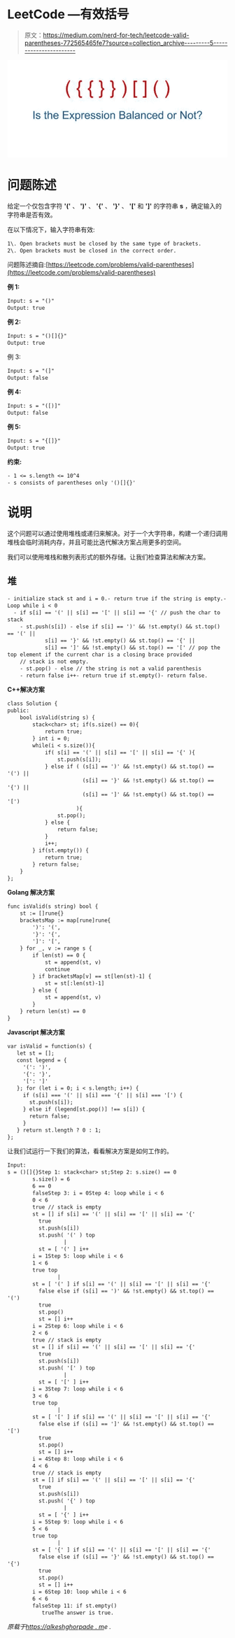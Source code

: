 # LeetCode —有效括号

> 原文：<https://medium.com/nerd-for-tech/leetcode-valid-parentheses-772565465fe7?source=collection_archive---------5----------------------->

![](img/7de5a51ce44c7bc889400ccd2a1af3f1.png)

# 问题陈述

给定一个仅包含字符 **'('** 、 **')'** 、 **'{'** 、 **'}'** 、 **'['** 和 **']'** 的字符串 **s** ，确定输入的字符串是否有效。

在以下情况下，输入字符串有效:

```
1\. Open brackets must be closed by the same type of brackets.
2\. Open brackets must be closed in the correct order.
```

问题陈述摘自:[https://leetcode.com/problems/valid-parentheses](https://leetcode.com/problems/valid-parentheses)

**例 1:**

```
Input: s = "()"
Output: true
```

**例 2:**

```
Input: s = "()[]{}"
Output: true
```

例 3:

```
Input: s = "(]"
Output: false
```

**例 4:**

```
Input: s = "([)]"
Output: false
```

**例 5:**

```
Input: s = "{[]}"
Output: true
```

**约束:**

```
- 1 <= s.length <= 10^4
- s consists of parentheses only '()[]{}'
```

# 说明

这个问题可以通过使用堆栈或递归来解决。对于一个大字符串，构建一个递归调用堆栈会临时消耗内存，并且可能比迭代解决方案占用更多的空间。

我们可以使用堆栈和散列表形式的额外存储。让我们检查算法和解决方案。

## 堆

```
- initialize stack st and i = 0.- return true if the string is empty.- Loop while i < 0
  - if s[i] == '(' || s[i] == '[' || s[i] == '{' // push the char to stack
    - st.push(s[i]) - else if s[i] == ')' && !st.empty() && st.top() == '(' ||
            s[i] == '}' && !st.empty() && st.top() == '{' ||
            s[i] == ']' && !st.empty() && st.top() == '[' // pop the top element if the current char is a closing brace provided
    // stack is not empty.
    - st.pop() - else // the string is not a valid parenthesis
    - return false i++- return true if st.empty()- return false.
```

**C++解决方案**

```
class Solution {
public:
    bool isValid(string s) {
        stack<char> st; if(s.size() == 0){
            return true;
        } int i = 0;
        while(i < s.size()){
            if( s[i] == '(' || s[i] == '[' || s[i] == '{' ){
                st.push(s[i]);
            } else if ( (s[i] == ')' && !st.empty() && st.top() == '(') ||
                        (s[i] == '}' && !st.empty() && st.top() == '{') ||
                        (s[i] == ']' && !st.empty() && st.top() == '[')
                      ){
                st.pop();
            } else {
                return false;
            }
            i++;
        } if(st.empty()) {
            return true;
        } return false;
    }
};
```

**Golang 解决方案**

```
func isValid(s string) bool {
    st := []rune{}
	bracketsMap := map[rune]rune{
		')': '(',
		'}': '{',
		']': '[',
	} for _, v := range s {
		if len(st) == 0 {
			st = append(st, v)
			continue
		} if bracketsMap[v] == st[len(st)-1] {
			st = st[:len(st)-1]
		} else {
			st = append(st, v)
		}
	} return len(st) == 0
}
```

**Javascript 解决方案**

```
var isValid = function(s) {
   let st = [];
   const legend = {
     '(': ')',
     '{': '}',
     '[': ']'
   }; for (let i = 0; i < s.length; i++) {
     if (s[i] === '(' || s[i] === '{' || s[i] === '[') {
       st.push(s[i]);
     } else if (legend[st.pop()] !== s[i]) {
       return false;
     }
   } return st.length ? 0 : 1;
};
```

让我们试运行一下我们的算法，看看解决方案是如何工作的。

```
Input:
s = ()[]{}Step 1: stack<char> st;Step 2: s.size() == 0
        s.size() = 6
        6 == 0
        falseStep 3: i = 0Step 4: loop while i < 6
        0 < 6
        true // stack is empty
        st = [] if s[i] == '(' || s[i] == '[' || s[i] == '{'
          true
          st.push(s[i])
          st.push( '(' ) top
                  |
          st = [ '(' ] i++
        i = 1Step 5: loop while i < 6
        1 < 6
        true top
                |
        st = [ '(' ] if s[i] == '(' || s[i] == '[' || s[i] == '{'
          false else if (s[i] == ')' && !st.empty() && st.top() == '(')
          true
          st.pop()
          st = [] i++
        i = 2Step 6: loop while i < 6
        2 < 6
        true // stack is empty
        st = [] if s[i] == '(' || s[i] == '[' || s[i] == '{'
          true
          st.push(s[i])
          st.push( '[' ) top
                  |
          st = [ '[' ] i++
        i = 3Step 7: loop while i < 6
        3 < 6
        true top
                |
        st = [ '[' ] if s[i] == '(' || s[i] == '[' || s[i] == '{'
          false else if (s[i] == ']' && !st.empty() && st.top() == '[')
          true
          st.pop()
          st = [] i++
        i = 4Step 8: loop while i < 6
        4 < 6
        true // stack is empty
        st = [] if s[i] == '(' || s[i] == '[' || s[i] == '{'
          true
          st.push(s[i])
          st.push( '{' ) top
                  |
          st = [ '{' ] i++
        i = 5Step 9: loop while i < 6
        5 < 6
        true top
                |
        st = [ '{' ] if s[i] == '(' || s[i] == '[' || s[i] == '{'
          false else if (s[i] == '}' && !st.empty() && st.top() == '{')
          true
          st.pop()
          st = [] i++
        i = 6Step 10: loop while i < 6
        6 < 6
        falseStep 11: if st.empty()
           trueThe answer is true.
```

*原载于*[*https://alkeshghorpade . m*](https://alkeshghorpade.me/post/leetcode-maximum-subarray)*e .*